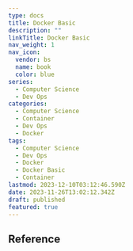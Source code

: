 ```yaml
---
type: docs
title: Docker Basic
description: ""
linkTitle: Docker Basic
nav_weight: 1
nav_icon:
  vendor: bs
  name: book
  color: blue
series:
  - Computer Science
  - Dev Ops
categories:
  - Computer Science
  - Container
  - Dev Ops
  - Docker
tags:
  - Computer Science
  - Dev Ops
  - Docker
  - Docker Basic
  - Container
lastmod: 2023-12-10T03:12:46.590Z
date: 2023-11-26T13:02:12.342Z
draft: published
featured: true
---
```


## Reference
